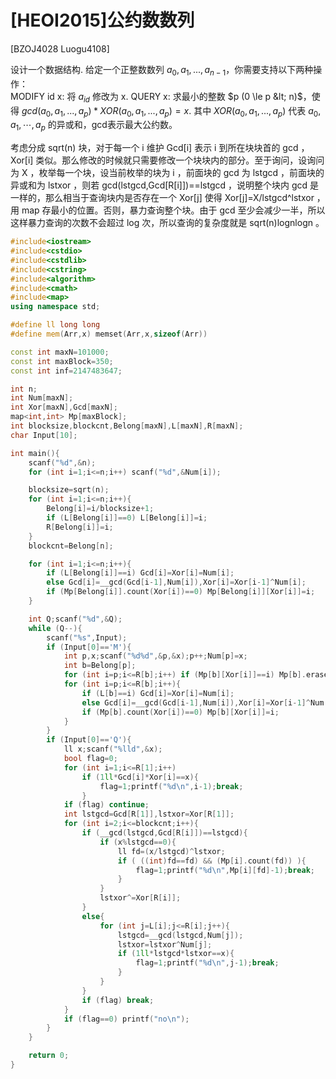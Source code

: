 # [HEOI2015]公约数数列
[BZOJ4028 Luogu4108]

设计一个数据结构. 给定一个正整数数列 $a _ 0, a _ 1, ..., a _ {n - 1}$，你需要支持以下两种操作：  
MODIFY id x: 将 $a _ {id}$ 修改为 x.
QUERY x: 求最小的整数 $p (0 \le p &lt; n)$，使得 $gcd(a _ 0, a _ 1, ..., a _ p) * XOR(a _ 0, a _ 1, ..., a _ p) = x$. 其中 $XOR(a _ 0, a _ 1, ..., a _ p)$ 代表 $a _ 0, a _ 1, \cdots, a _ p$ 的异或和，gcd表示最大公约数。

考虑分成 sqrt(n) 块，对于每一个 i 维护 Gcd[i] 表示 i 到所在块块首的 gcd ， Xor[i] 类似。那么修改的时候就只需要修改一个块块内的部分。至于询问，设询问为 X ，枚举每一个块，设当前枚举的块为 i ，前面块的 gcd 为 lstgcd ，前面块的异或和为 lstxor ，则若 gcd(lstgcd,Gcd[R[i]])==lstgcd ，说明整个块内 gcd 是一样的，那么相当于查询块内是否存在一个 Xor[j] 使得 Xor[j]=X/lstgcd^lstxor ，用 map 存最小的位置。否则，暴力查询整个块。由于 gcd 至少会减少一半，所以这样暴力查询的次数不会超过 log 次，所以查询的复杂度就是 sqrt(n)lognlogn 。

```cpp
#include<iostream>
#include<cstdio>
#include<cstdlib>
#include<cstring>
#include<algorithm>
#include<cmath>
#include<map>
using namespace std;

#define ll long long
#define mem(Arr,x) memset(Arr,x,sizeof(Arr))

const int maxN=101000;
const int maxBlock=350;
const int inf=2147483647;

int n;
int Num[maxN];
int Xor[maxN],Gcd[maxN];
map<int,int> Mp[maxBlock];
int blocksize,blockcnt,Belong[maxN],L[maxN],R[maxN];
char Input[10];

int main(){
	scanf("%d",&n);
	for (int i=1;i<=n;i++) scanf("%d",&Num[i]);

	blocksize=sqrt(n);
	for (int i=1;i<=n;i++){
		Belong[i]=i/blocksize+1;
		if (L[Belong[i]]==0) L[Belong[i]]=i;
		R[Belong[i]]=i;
	}
	blockcnt=Belong[n];

	for (int i=1;i<=n;i++){
		if (L[Belong[i]]==i) Gcd[i]=Xor[i]=Num[i];
		else Gcd[i]=__gcd(Gcd[i-1],Num[i]),Xor[i]=Xor[i-1]^Num[i];
		if (Mp[Belong[i]].count(Xor[i])==0) Mp[Belong[i]][Xor[i]]=i;
	}

	int Q;scanf("%d",&Q);
	while (Q--){
		scanf("%s",Input);
		if (Input[0]=='M'){
			int p,x;scanf("%d%d",&p,&x);p++;Num[p]=x;
			int b=Belong[p];
			for (int i=p;i<=R[b];i++) if (Mp[b][Xor[i]]==i) Mp[b].erase(Xor[i]);
			for (int i=p;i<=R[b];i++){
				if (L[b]==i) Gcd[i]=Xor[i]=Num[i];
				else Gcd[i]=__gcd(Gcd[i-1],Num[i]),Xor[i]=Xor[i-1]^Num[i];
				if (Mp[b].count(Xor[i])==0) Mp[b][Xor[i]]=i;
			}
		}
		if (Input[0]=='Q'){
			ll x;scanf("%lld",&x);
			bool flag=0;
			for (int i=1;i<=R[1];i++)
				if (1ll*Gcd[i]*Xor[i]==x){
					flag=1;printf("%d\n",i-1);break;
				}
			if (flag) continue;
			int lstgcd=Gcd[R[1]],lstxor=Xor[R[1]];
			for (int i=2;i<=blockcnt;i++){
				if (__gcd(lstgcd,Gcd[R[i]])==lstgcd){
					if (x%lstgcd==0){
						ll fd=(x/lstgcd)^lstxor;
						if ( ((int)fd==fd) && (Mp[i].count(fd)) ){
							flag=1;printf("%d\n",Mp[i][fd]-1);break;
						}
					}
					lstxor^=Xor[R[i]];
				}
				else{
					for (int j=L[i];j<=R[i];j++){
						lstgcd=__gcd(lstgcd,Num[j]);
						lstxor=lstxor^Num[j];
						if (1ll*lstgcd*lstxor==x){
							flag=1;printf("%d\n",j-1);break;
						}
					}
				}
				if (flag) break;
			}
			if (flag==0) printf("no\n");
		}
	}

	return 0;
}
```